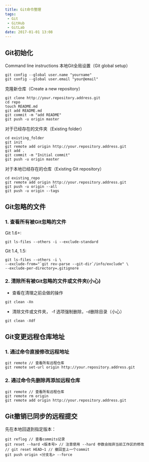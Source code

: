 ```yaml
---
title: Git命令整理
tags: 
 - Git 
 - GitHub 
 - GitLab
date: 2017-01-01 13:08
---
```


<!--more-->

## Git初始化

Command line instructions
本地Git全局设置（Git global setup）

```shell
git config --global user.name "yourname"
git config --global user.email "your@email"
```

克隆新仓库（Create a new repository）

```shell
git clone http://your.repository.address.git
cd repo
touch README.md
git add README.md
git commit -m "add README"
git push -u origin master
```

对于已经存在的文件夹（Existing folder）

```shell
cd existing_folder
git init
git remote add origin http://your.repository.address.git
git add .
git commit -m "Initial commit"
git push -u origin master
```

对于本地已经存在的仓库（Existing Git repository）

```shell
cd existing_repo
git remote add origin http://your.repository.address.git
git push -u origin --all
git push -u origin --tags
```

## Git忽略的文件

### 1. 查看所有被Git忽略的文件

Git 1.6+:

```shell
git ls-files --others -i --exclude-standard
```

Git 1.4, 1.5:

```shell
git ls-files --others -i \
--exclude-from="`git rev-parse --git-dir`/info/exclude" \
--exclude-per-directory=.gitignore
```

### 2. 清除所有被Git忽略的文件或文件夹(小心)

- 查看在清理之前会做的操作

```shell
git clean -Xn
```

- 清除文件或文件夹， -f 选项强制删除，-d删除目录（小心）

```shell
git clean -Xdf
```

## Git变更远程仓库地址

### 1. 通过命令直接修改远程地址

```shell
git remote // 查看所有远程仓库
git remote set-url origin http://your.repository.address.git
```

### 2. 通过命令先删除再添加远程仓库

```shell
git remote // 查看所有远程仓库
git remote rm origin
git remote add origin http://your.repository.address.git
```

## Git撤销已同步的远程提交

先在本地回退到指定版本：

```shell
git reflog // 查看commits记录
git reset --hard <版本号> // 注意使用 --hard 参数会抛弃当前工作区的修改
// git reset HEAD~1 // 撤回至上一个commit
git push origin <分支名> --force
```
